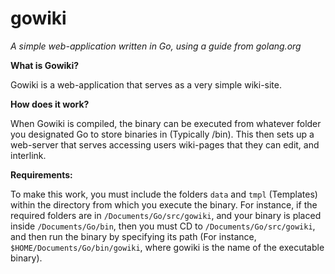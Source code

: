 # gowiki
*A simple web-application written in Go, using a guide from golang.org*

**What is Gowiki?** 

Gowiki is a web-application that serves as a very simple wiki-site. 

**How does it work?**

When Gowiki is compiled, the binary can be executed from whatever folder you designated Go to store binaries in (Typically /bin). This then sets up a web-server that serves accessing users wiki-pages that they can edit, and interlink. 

**Requirements:**

To make this work, you must include the folders `data` and `tmpl` (Templates) within the directory from which you execute the binary. For instance, if the required folders are in `/Documents/Go/src/gowiki`, and your binary is placed inside `/Documents/Go/bin`, then you must CD to `/Documents/Go/src/gowiki`, and then run the binary by specifying its path (For instance, `$HOME/Documents/Go/bin/gowiki`, where gowiki is the name of the executable binary). 
